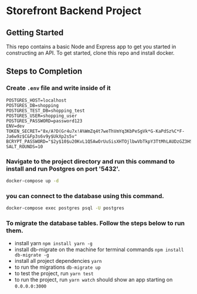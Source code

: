 # Storefront Backend Project

## Getting Started

This repo contains a basic Node and Express app to get you started in constructing an API. To get started, clone this repo and install docker.


## Steps to Completion

### Create `.env` file and write inside of it

```
POSTGRES_HOST=localhost
POSTGRES_DB=shopping
POSTGRES_TEST_DB=shopping_test
POSTGRES_USER=shopping_user
POSTGRES_PASSWORD=password123
ENV=dev
TOKEN_SECRET="8x/A?D(Gr4u7x!A%WmZq4t7weThVmYq3KbPeSgVk*G-KaPdSz%C*F-Ja6w9z$C&Fp3s6v9y$UkXp2s5v"
BCRYPT_PASSWORD="$2y$10$u20KvL1Q5AwOrUuSisXHTOjlbwVbTkpY3TtMhLAUDzGZ3HSwsIuaW"
SALT_ROUNDS=10
```

###  Navigate to the project directory and run this command to install and run Postgres on port '5432'.

```sh
docker-compose up -d
```
### you can connect to the database using this command.

```sh
docker-compose exec postgres psql -U postgres 
```
### To migrate the database tables. Follow the steps below to run them.

* install yarn `npm install yarn -g`
* install db-migrate on the machine for terminal commands `npm install db-migrate -g`
* install all project dependencies `yarn`
* to run the migrations `db-migrate up`
* to test the project, run `yarn test`
* to run the project, run `yarn watch` should show an app starting on `0.0.0.0:3000`

